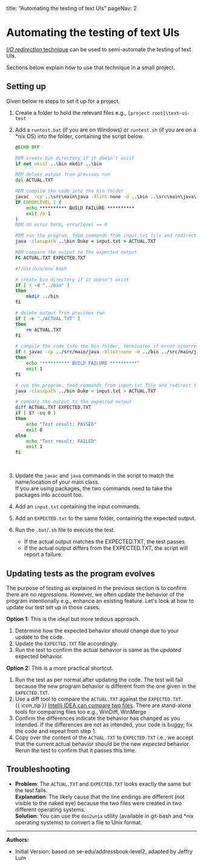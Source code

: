 <frontmatter>
  title: "Automating the testing of text UIs"
  pageNav: 2
</frontmatter>

# Automating the testing of text UIs

<div class="lead">

[_I/O redirection_ technique](https://se-education.org/se-book/testing/#automated-testing-of-cli-applications:~:text=Automated%20testing%20of%20CLI%20applications) can be used to semi-automate the testing of text UIs.
</div>

Sections below explain how to use that technique in a small project.

## Setting up

Given below re steps to set it up for a project.

1. Create a folder to hold the relevant files e.g., `[project root]\text-ui-test`
1. Add a `runtest.bat` (if you are on Windows) or `runtest.sh` (if you are on a *nix OS) into the folder, containing the script below.<br>

   <tabs>
   <tab header="`runtest.bat`">

   ```bat
   @ECHO OFF

   REM create bin directory if it doesn't exist
   if not exist ..\bin mkdir ..\bin

   REM delete output from previous run
   del ACTUAL.TXT

   REM compile the code into the bin folder
   javac  -cp ..\src\main\java -Xlint:none -d ..\bin ..\src\main\java\*.java
   IF ERRORLEVEL 1 (
       echo ********** BUILD FAILURE **********
       exit /b 1
   )
   REM no error here, errorlevel == 0

   REM run the program, feed commands from input.txt file and redirect the output to the ACTUAL.TXT
   java -classpath ..\bin Duke < input.txt > ACTUAL.TXT

   REM compare the output to the expected output
   FC ACTUAL.TXT EXPECTED.TXT
   ```
   </tab>
   <tab header="`runtest.sh`">

   ```sh
   #!/usr/bin/env bash

   # create bin directory if it doesn't exist
   if [ ! -d "../bin" ]
   then
       mkdir ../bin
   fi

   # delete output from previous run
   if [ -e "./ACTUAL.TXT" ]
   then
       rm ACTUAL.TXT
   fi

   # compile the code into the bin folder, terminates if error occurred
   if ! javac -cp ../src/main/java -Xlint:none -d ../bin ../src/main/java/*.java
   then
       echo "********** BUILD FAILURE **********"
       exit 1
   fi

   # run the program, feed commands from input.txt file and redirect the output to the ACTUAL.TXT
   java -classpath ../bin Duke < input.txt > ACTUAL.TXT

   # compare the output to the expected output
   diff ACTUAL.TXT EXPECTED.TXT
   if [ $? -eq 0 ]
   then
       echo "Test result: PASSED"
       exit 0
   else
       echo "Test result: FAILED"
       exit 1
   fi
   ```
   </tab>
   </tabs>
   <br>

1. Update the `javac` and `java` commands in the script to match the name/location of your main class.<br>
   If you are using packages, the two commands need to take the packages into account too.
1. Add an `input.txt` containing the input commands.
1. Add an `EXPECTED.txt` to the same folder, containing the expected output.
1. Run the `.bat`/`.sh` file to execute the test.
   * If the actual output matches the EXPECTED.TXT, the test passes.
   * If the actual output differs from the EXPECTED.TXT, the script will report a failure.


## Updating tests as the program evolves

The purpose of testing as explained in the previous section is to confirm there are no <tooltip content="i.e., _unintentional_ behavior changes">_regressions_</tooltip>. However, we often update the behavior of the program intentionally e.g., enhance an existing feature. Let's look at how to update our test set up in those cases.

**Option 1:** This is the ideal but more tedious approach.
1. Determine how the expected behavior _should_ change due to your update to the code.
1. Update the `EXPECTED.TXT` file accordingly.
1. Run the test to confirm the actual behavior is same as the _updated_ expected behavior.

**Option 2:** This is a more practical shortcut.
1. Run the test as per normal after updating the code. The test will fail because the new program behavior is different from the one given in the `EXPECTED.TXT`.
1. Use a diff tool to compare the `ACTUAL.TXT` against the `EXPECTED.TXT`.<br>
   {{ icon_tip }} [Intellij IDEA can compare two files](https://www.jetbrains.com/help/idea/comparing-files-and-folders.html). There are stand-alone tools for comparing files too e.g., WinDiff, WinMerge
1. Confirm the differences indicate the behavior has changed as you intended. If the differences are not as intended, your code is buggy; fix the code and repeat from step 1.
1. Copy over the content of the `ACTUAL.TXT` to `EXPECTED.TXT` i.e., we accept that the current actual behavior should be the new _expected_ behavior. Rerun the test to confirm that it passes this time.

## Troubleshooting

* **Problem**: The `ACTUAL.TXT` and `EXPECTED.TXT` looks exactly the same but the test fails.<br>
**Explanation**: The likely cause that the line endings are different (not visible to the naked eye) because the two files were created in two different operating systems.<br>
**Solution**: You can use the `dos2unix` utility (available in git-bash and *nix operating systems) to convert a file to Unix format.

--------------------------------------------------------------------------------
**Authors:**
* Initial Version: based on se-edu/addressbook-level2, adapted by Jeffry Lum
